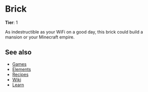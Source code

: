 # Brick

**Tier**: 1

As indestructible as your WiFi on a good day, this brick could build a mansion or your Minecraft empire.

## See also

* [Games](/wiki/games)
* [Elements](/wiki/elements)
* [Recipes](/wiki/recipes)
* [Wiki](/wiki/index)
* [Learn](/learn/index)